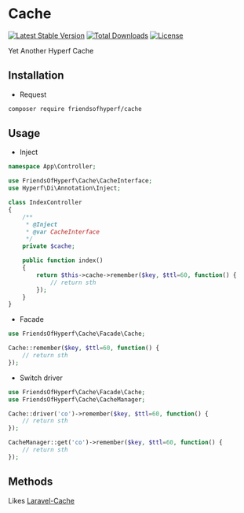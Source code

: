 # Cache

[![Latest Stable Version](https://img.shields.io/packagist/v/friendsofhyperf/cache)](https://packagist.org/packages/friendsofhyperf/cache)
[![Total Downloads](https://img.shields.io/packagist/dt/friendsofhyperf/cache)](https://packagist.org/packages/friendsofhyperf/cache)
[![License](https://img.shields.io/packagist/l/friendsofhyperf/cache)](https://github.com/friendsofhyperf/cache)

Yet Another Hyperf Cache

## Installation

- Request

```bash
composer require friendsofhyperf/cache
```

## Usage

- Inject

```php
namespace App\Controller;

use FriendsOfHyperf\Cache\CacheInterface;
use Hyperf\Di\Annotation\Inject;

class IndexController
{
    /**
     * @Inject
     * @var CacheInterface
     */
    private $cache;

    public function index()
    {
        return $this->cache->remember($key, $ttl=60, function() {
            // return sth
        });
    }
}
```

- Facade

```php
use FriendsOfHyperf\Cache\Facade\Cache;

Cache::remember($key, $ttl=60, function() {
    // return sth
});
```

- Switch driver

```php
use FriendsOfHyperf\Cache\Facade\Cache;
use FriendsOfHyperf\Cache\CacheManager;

Cache::driver('co')->remember($key, $ttl=60, function() {
    // return sth
});

CacheManager::get('co')->remember($key, $ttl=60, function() {
    // return sth
});
```

## Methods

Likes [Laravel-Cache](https://laravel.com/docs/8.x/cache)
